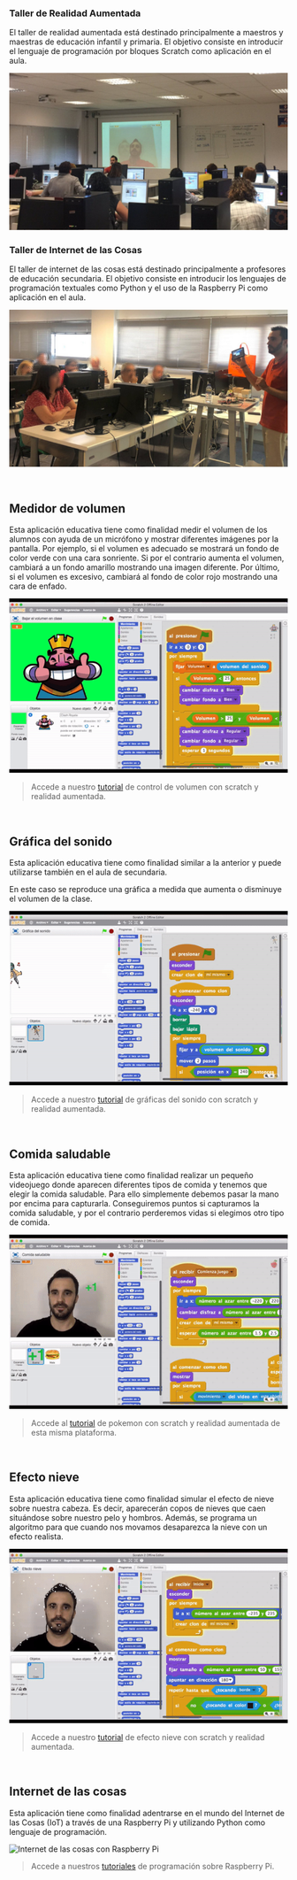 ### Taller de Realidad Aumentada

El taller de realidad aumentada está destinado principalmente a maestros y maestras de educación infantil y primaria. El objetivo consiste en introducir el lenguaje de programación por bloques Scratch como aplicación en el aula.

![](img/taller-ra.jpg "Taller de Realidad Aumentada con Scratch")

### Taller de Internet de las Cosas

El taller de internet de las cosas está destinado principalmente a profesores de educación secundaria. El objetivo consiste en introducir los lenguajes de programación textuales como Python y el uso de la Raspberry Pi como aplicación en el aula.

![](img/taller-iot.jpg "Taller de Internet de las Cosas con raspberry Pi")



<br />



## Medidor de volumen

Esta aplicación educativa tiene como finalidad medir el volumen de los alumnos con ayuda de un micrófono y mostrar diferentes imágenes por la pantalla. Por ejemplo, si el volumen es adecuado se mostrará un fondo de color verde con una cara sonriente. Si por el contrario aumenta el volumen, cambiará a un fondo amarillo mostrando una imagen diferente. Por último, si el volumen es excesivo, cambiará al fondo de color rojo mostrando una cara de enfado.

![](img/volumen.gif "Medidor de volumen programado con Scratch")

> Accede a nuestro [tutorial](https://www.programoergosum.es/tutoriales/control-de-volumen-con-scratch-2) de control de volumen con scratch y realidad aumentada.



<br />



## Gráfica del sonido

Esta aplicación educativa tiene como finalidad similar a la anterior y puede utilizarse también en el aula de secundaria. 

En este caso se reproduce una gráfica a medida que aumenta o disminuye el volumen de la clase.

![](img/grafica.gif "Gráfica del sonido programado con Scratch")

> Accede a nuestro [tutorial](https://www.programoergosum.es/tutoriales/graficas-de-audio-con-scratch-2) de gráficas del sonido con scratch y realidad aumentada.



<br />



## Comida saludable

Esta aplicación educativa tiene como finalidad realizar un pequeño videojuego donde aparecen diferentes tipos de comida y tenemos que elegir la comida saludable. Para ello simplemente debemos pasar la mano por encima para capturarla. Conseguiremos puntos si capturamos la comida saludable, y por el contrario perderemos vidas si elegimos otro tipo de comida.

![](img/pokemon.gif "Comida saludable programado con Scratch")

> Accede al [tutorial](https://www.programoergosum.es/tutoriales/pokemon-go-con-scratch-2) de pokemon con scratch y realidad aumentada de esta misma plataforma.



<br />



## Efecto nieve

Esta aplicación educativa tiene como finalidad simular el efecto de nieve sobre nuestra cabeza. Es decir, aparecerán copos de nieves que caen situándose sobre nuestro pelo y hombros. Además, se programa un algoritmo para que cuando nos movamos desaparezca la nieve con un efecto realista.

![](img/nieve.gif "Efecto nieve programado con Scratch")

> Accede a nuestro [tutorial](https://www.programoergosum.es/tutoriales/efecto-nieve-con-scratch-2) de efecto nieve con scratch y realidad aumentada.



<br />



## Internet de las cosas

Esta aplicación tiene como finalidad adentrarse en el mundo del Internet de las Cosas (IoT) a través de una Raspberry Pi y utilizando Python como lenguaje de programación.

![](img/iot.gif "Internet de las cosas con Raspberry Pi")

> Accede a nuestros [tutoriales](https://www.programoergosum.es/tutoriales/tags/raspberry-pi) de programación sobre Raspberry Pi.
